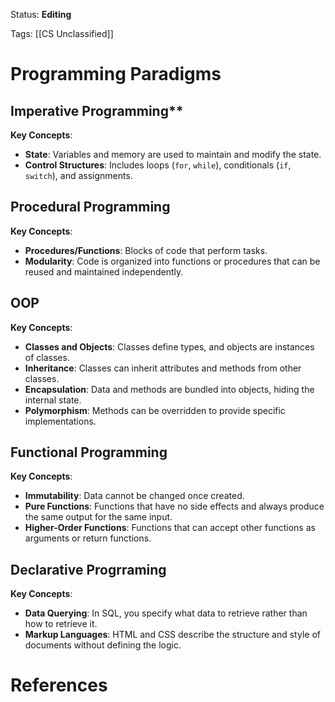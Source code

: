Status: **Editing**

Tags: [[CS Unclassified]]

# Programming Paradigms

## Imperative Programming**

**Key Concepts**:

- **State**: Variables and memory are used to maintain and modify the state.
- **Control Structures**: Includes loops (`for`, `while`), conditionals (`if`, `switch`), and assignments.

## Procedural Programming

**Key Concepts**:

- **Procedures/Functions**: Blocks of code that perform tasks.
- **Modularity**: Code is organized into functions or procedures that can be reused and maintained independently.

## OOP

**Key Concepts**:

- **Classes and Objects**: Classes define types, and objects are instances of classes.
- **Inheritance**: Classes can inherit attributes and methods from other classes.
- **Encapsulation**: Data and methods are bundled into objects, hiding the internal state.
- **Polymorphism**: Methods can be overridden to provide specific implementations.

## Functional Programming

**Key Concepts**:

- **Immutability**: Data cannot be changed once created.
- **Pure Functions**: Functions that have no side effects and always produce the same output for the same input.
- **Higher-Order Functions**: Functions that can accept other functions as arguments or return functions.

## Declarative Progrraming

**Key Concepts**:

- **Data Querying**: In SQL, you specify what data to retrieve rather than how to retrieve it.
- **Markup Languages**: HTML and CSS describe the structure and style of documents without defining the logic.

# References